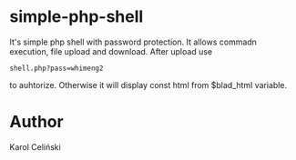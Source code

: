# simple-php-shell
It's simple php shell with password protection. It allows commadn execution, file upload and download. After upload use 
```
shell.php?pass=whimeng2
```
to auhtorize. Otherwise it will display const html from $blad_html variable. 

# Author

Karol Celiński
